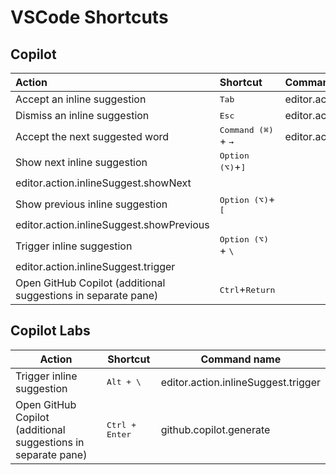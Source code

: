 # VSCode Shortcuts

## Copilot

| Action                                                        | Shortcut                                 | Command name                               |
| :------------------------------------------------------------ | :--------------------------------------- | :----------------------------------------- |
| Accept an inline suggestion                                   | <kbd>Tab</kbd>                           | editor.action.inlineSuggest.commit         |
| Dismiss an inline suggestion                                  | <kbd>Esc</kbd>                           | editor.action.inlineSuggest.hide           |
| Accept the next suggested word                                | <kbd>Command (⌘) </kbd> + <kbd> → </kbd> | editor.action.inlineSuggest.acceptNextWord |
| Show next inline suggestion                                   | <kbd>Option (⌥)</kbd>+<kbd>]</kbd>       |
| editor.action.inlineSuggest.showNext                          |
| Show previous inline suggestion                               | <kbd>Option (⌥)</kbd>+<kbd>[</kbd>       |
| editor.action.inlineSuggest.showPrevious                      |
| Trigger inline suggestion                                     | <kbd>Option (⌥)</kbd> + <kbd> \ </kbd>   |
| editor.action.inlineSuggest.trigger                           |
| Open GitHub Copilot (additional suggestions in separate pane) | <kbd>Ctrl</kbd>+<kbd>Return</kbd>        |

## Copilot Labs

| Action                                                        | Shortcut                | Command name                        |
| ------------------------------------------------------------- | ----------------------- | ----------------------------------- |
| Trigger inline suggestion                                     | <kbd>Alt + \\ </kbd>    | editor.action.inlineSuggest.trigger |
| Open GitHub Copilot (additional suggestions in separate pane) | <kbd>Ctrl + Enter</kbd> | github.copilot.generate             |
